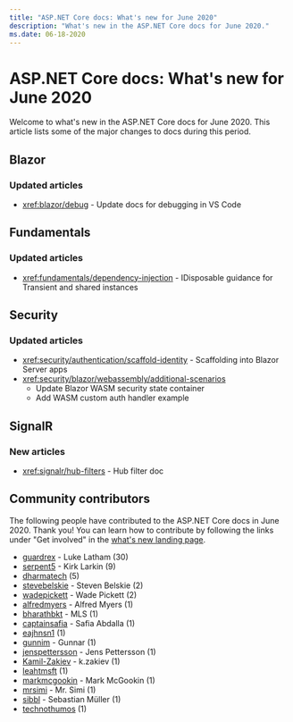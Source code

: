 ```yaml
---
title: "ASP.NET Core docs: What's new for June 2020"
description: "What's new in the ASP.NET Core docs for June 2020."
ms.date: 06-18-2020
---
```


# ASP.NET Core docs: What's new for June 2020

Welcome to what's new in the ASP.NET Core docs for June 2020. This article lists some of the major changes to docs during this period.

## Blazor

### Updated articles

- <xref:blazor/debug> - Update docs for debugging in VS Code

## Fundamentals

### Updated articles

- <xref:fundamentals/dependency-injection> - IDisposable guidance for Transient and shared instances

## Security

### Updated articles

- <xref:security/authentication/scaffold-identity> - Scaffolding into Blazor Server apps
- <xref:security/blazor/webassembly/additional-scenarios>
  - Update Blazor WASM security state container
  - Add WASM custom auth handler example

## SignalR

### New articles

- <xref:signalr/hub-filters> - Hub filter doc

## Community contributors

The following people have contributed to the ASP.NET Core docs in June 2020. Thank you! You can learn how to contribute by following the links under "Get involved" in the [what's new landing page](index.yml).

- [guardrex](https://github.com/guardrex) - Luke Latham (30)
- [serpent5](https://github.com/serpent5) - Kirk Larkin (9)
- [dharmatech](https://github.com/dharmatech) (5)
- [stevebelskie](https://github.com/stevebelskie) - Steven Belskie (2)
- [wadepickett](https://github.com/wadepickett) - Wade Pickett (2)
- [alfredmyers](https://github.com/alfredmyers) - Alfred Myers (1)
- [bharathbkt](https://github.com/bharathbkt) - MLS (1)
- [captainsafia](https://github.com/captainsafia) - Safia Abdalla (1)
- [eajhnsn1](https://github.com/eajhnsn1) (1)
- [gunnim](https://github.com/gunnim) - Gunnar (1)
- [jenspettersson](https://github.com/jenspettersson) - Jens Pettersson (1)
- [Kamil-Zakiev](https://github.com/Kamil-Zakiev) - k.zakiev (1)
- [leahtmsft](https://github.com/leahtmsft) (1)
- [markmcgookin](https://github.com/markmcgookin) - Mark McGookin (1)
- [mrsimi](https://github.com/mrsimi) - Mr. Simi (1)
- [sibbl](https://github.com/sibbl) - Sebastian Müller (1)
- [technothumos](https://github.com/technothumos) (1)
